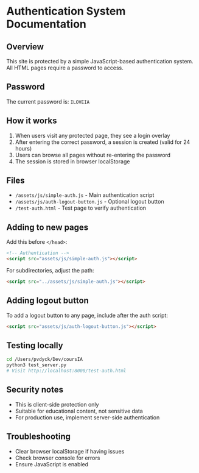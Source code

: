 # Authentication System Documentation

## Overview
This site is protected by a simple JavaScript-based authentication system. All HTML pages require a password to access.

## Password
The current password is: `ILOVEIA`

## How it works
1. When users visit any protected page, they see a login overlay
2. After entering the correct password, a session is created (valid for 24 hours)
3. Users can browse all pages without re-entering the password
4. The session is stored in browser localStorage

## Files
- `/assets/js/simple-auth.js` - Main authentication script
- `/assets/js/auth-logout-button.js` - Optional logout button
- `/test-auth.html` - Test page to verify authentication

## Adding to new pages
Add this before `</head>`:
```html
<!-- Authentication -->
<script src="assets/js/simple-auth.js"></script>
```

For subdirectories, adjust the path:
```html
<script src="../assets/js/simple-auth.js"></script>
```

## Adding logout button
To add a logout button to any page, include after the auth script:
```html
<script src="assets/js/auth-logout-button.js"></script>
```

## Testing locally
```bash
cd /Users/pvdyck/Dev/coursIA
python3 test_server.py
# Visit http://localhost:8000/test-auth.html
```

## Security notes
- This is client-side protection only
- Suitable for educational content, not sensitive data
- For production use, implement server-side authentication

## Troubleshooting
- Clear browser localStorage if having issues
- Check browser console for errors
- Ensure JavaScript is enabled